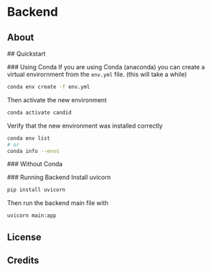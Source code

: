# Backend

## About

## Quickstart

### Using Conda
If you are using Conda (anaconda) you can create a virtual envirornment from the `env.yml` file. (this will take a while)
```bash
conda env create -f env.yml
```

Then activate the new environment 
```bash
conda activate candid
```

Verify that the new environment was installed correctly
```bash
conda env list
# or
conda info --envs
```

### Without Conda


### Running Backend
Install uvicorn
```bash
pip install uvicorn
```

Then run the backend main file with
```bash
uvicorn main:app
```

## License

## Credits